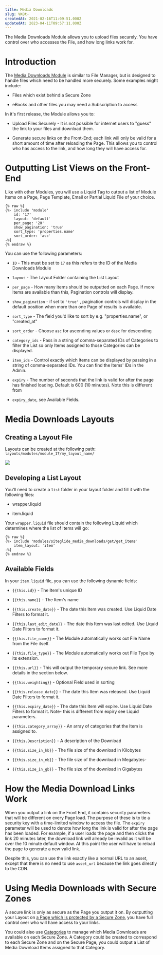 ```yaml
---
title: Media Downloads
slug: VKOt-
createdAt: 2021-02-16T11:09:51.000Z
updatedAt: 2023-04-11T09:57:11.000Z
---
```


The Media Downloads Module allows you to upload files securely. You have control over who accesses the File, and how long links work for.

# Introduction

The [Media Downloads Module](https://help.siteglide.com/article/131-modules-getting-started#2-introduction) is similar to File Manager, but is designed to handle files which need to be handled more securely. Some examples might include:

*   Files which exist behind a Secure Zone

*   eBooks and other files you may need a Subscription to access

In it's first release, the Module allows you to:

*   Upload Files Securely - It is not possible for internet users to "guess" the link to your files and download them.

*   Generate secure links on the Front-End; each link will only be valid for a short amount of time after reloading the Page. This allows you to control who has access to the link, and how long they will have access for.&#x20;

# Outputting List Views on the Front-End

Like with other Modules, you will use a Liquid Tag to output a list of Module Items on a Page, Page Template, Email or Partial Liquid File of your choice.

```liquid
{% raw %}
{%- include 'module'
    id: '17'
    layout: 'default'
    per_page: '20'
    show_pagination: 'true'
    sort_type: 'properties.name'
    sort_order: 'asc' 
-%}
{% endraw %}
```

 You can use the following parameters:

*   `ID` - This must be set to `17` as this refers to the ID of the Media Downloads Module

*   `layout` - The Layout Folder containing the List Layout

*   `per_page` - How many Items should be outputted on each Page. If more Items are available than this, Pagination controls will display.

*   `show_pagination` - if set to `'true'` , pagination controls will display in the default position when more than one Page of results is available.

*   `sort_type` - The field you'd like to sort by e.g. "properties.name", or "created\_at" 

*   `sort_order` - Choose `asc` for ascending values or `desc` for descending 

*   `category_ids` - Pass in a string of comma-separated IDs of Categories to filter the List so only Items assigned to those Categories can be displayed.

*   `item_ids` - Control exactly which Items can be displayed by passing in a string of comma-separated IDs. You can find the Items' IDs in the Admin. 

*   `expiry`  - The number of seconds that the link is valid for after the page has finished loading.  Default is 600 (10 minutes). Note this is different from&#x20;

*   `expiry_date`, see Available Fields.

# Media Downloads Layouts

## Creating a Layout File

Layouts can be created at the following path: `layouts/modules/module_17/my_layout_name/ `

![](https://downloads.intercomcdn.com/i/o/201119735/c417f312d2c0f4cde259a3ef/image.png)

## Developing a List Layout

You'll need to create a `list` folder in your layout folder and fill it with the following files:

*   wrapper.liquid

*   item.liquid

Your `wrapper.liquid` file should contain the following Liquid which determines where the list of Items will go:

```liquid
{% raw %}
{%- include 'modules/siteglide_media_downloads/get/get_items'
    item_layout: 'item' 
-%}
{% endraw %}
```

## Available Fields

In your `item.liquid` file, you can use the following dynamic fields:

*   `{{this.id}}` - The Item's unique ID

*   `{{this.name}}` - The Item's name

*   `{{this.create_date}}` - The date this Item was created. Use Liquid Date Filters to format it.

*   `{{this.last_edit_date}}` - The date this Item was last edited. Use Liquid Date Filters to format it. 

*   `{{this.file_name}}` - The Module automatically works out File Name from the File itself.

*   `{{this.file_type}}` - The Module automatically works out File Type by its extension.

*   `{{this.url}}` - This will output the temporary secure link. See more details in the section below.

*   `{{this.weighting}}` - Optional Field used in sorting

*   `{{this.release_date}}` - The date this Item was released. Use Liquid Date Filters to format it. 

*   `{{this.expiry_date}}` - The date this Item will expire. Use Liquid Date Filters to format it. Note- this is different from expiry see Liquid parameters. 

*   `{{this.category_array}}` - An array of categories that the Item is assigned to.

*   `{{this.Description}}` - A description of the Download

*   `{{this.size_in_kb}}` - The file size of the download in Kilobytes

*   `{{this.size_in_mb}}` - The file size of the download in Megabytes-&#x20;

*   `{{this.size_in_gb}}` - The file size of the download in Gigabytes

# How the Media Download Links Work

When you output a link on the Front End, it contains security parameters that will be different on every Page load. The purpose of these is to tie a security key with a time-limited window to access the file.  The `expiry` parameter will be used to denote how long the link is valid for after the page has been loaded.  For example, if a user loads the page and then clicks the link 20 minutes later, the download link will already be invalid as it will be over the 10 minute default window.  At this point the user will have to reload the page to generate a new valid link.

Despite this, you can use the link exactly like a normal URL to an asset, except that there is no need to use `asset_url` because the link goes directly to the CDN. 

# Using Media Downloads with Secure Zones

A secure link is only as secure as the Page you output it on.&#x20;
By outputting your Layout on [a Page which is protected by a Secure Zone](https://help.siteglide.com/article/138-secure-zones-getting-started#3-securing-pages), you have full control over who will have access to your links. 

You could also use [Categories](https://help.siteglide.com/article/123-categories-getting-started) to manage which Media Downloads are available on each Secure Zone. A Category could be created to correspond to each Secure Zone and on the Secure Page, you could output a List of Media Download Items assigned to that Category.   
